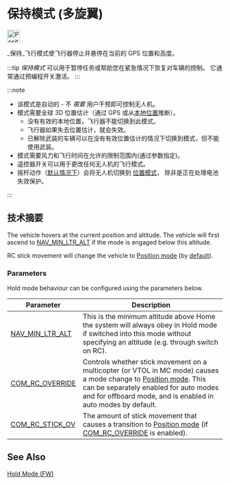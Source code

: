 # 保持模式 (多旋翼)

<img src="../../assets/site/position_fixed.svg" title="Position fix required (e.g. GPS)" width="30px" />

_保持_飞行模式使飞行器停止并悬停在当前的 GPS 位置和高度。

:::tip
_保持模式_ 可以用于暂停任务或帮助您在紧急情况下恢复对车辆的控制。 它通常通过预编程开关激活。
:::

:::note

- 该模式是自动的 - 不 _需要_ 用户干预即可控制无人机。
- 模式需要全球 3D 位置估计（通过 GPS 或从[本地位置](../ros/external_position_estimation.md#enabling-auto-modes-with-a-local-position)推断）。
  - 没有有效的本地位置，飞行器不能切换到此模式。
  - 飞行器如果失去位置估计，就会失效。
  - 已解除武装的车辆可以在没有有效位置估计的情况下切换到模式，但不能使用武装。
- 模式需要风力和飞行时间在允许的限制范围内(通过参数指定)。
- 遥控器开关可以用于更改任何无人机的飞行模式。
- 摇杆动作（[默认情况下](#COM_RC_OVERRIDE)）会将无人机切换到 [位置模式](../flight_modes_mc/position.md)， 除非是正在处理电池失效保护。

<!-- https://github.com/PX4/PX4-Autopilot/blob/release/1.15/src/modules/commander/ModeUtil/mode_requirements.cpp -->

:::

## 技术摘要

The vehicle hovers at the current position and altitude. The vehicle will first ascend to [NAV_MIN_LTR_ALT](#NAV_MIN_LTR_ALT) if the mode is engaged below this altitude.

RC stick movement will change the vehicle to [Position mode](../flight_modes_mc/position.md) (by [default](#COM_RC_OVERRIDE)).

### Parameters

Hold mode behaviour can be configured using the parameters below.

| Parameter                                                                                               | Description                                                                                                                                                                                                                                                  |
| ------------------------------------------------------------------------------------------------------- | ------------------------------------------------------------------------------------------------------------------------------------------------------------------------------------------------------------------------------------------------------------ |
| <a id="NAV_MIN_LTR_ALT"></a>[NAV_MIN_LTR_ALT](../advanced_config/parameter_reference.md#NAV_MIN_LTR_ALT) | This is the minimum altitude above Home the system will always obey in Hold mode if switched into this mode without specifying an altitude (e.g. through switch on RC).                                                                                      |
| <a id="COM_RC_OVERRIDE"></a>[COM_RC_OVERRIDE](../advanced_config/parameter_reference.md#COM_RC_OVERRIDE) | Controls whether stick movement on a multicopter (or VTOL in MC mode) causes a mode change to [Position mode](../flight_modes_mc/position.md). This can be separately enabled for auto modes and for offboard mode, and is enabled in auto modes by default. |
| <a id="COM_RC_STICK_OV"></a>[COM_RC_STICK_OV](../advanced_config/parameter_reference.md#COM_RC_STICK_OV) | The amount of stick movement that causes a transition to [Position mode](../flight_modes_mc/position.md) (if [COM_RC_OVERRIDE](#COM_RC_OVERRIDE) is enabled).                                                                                              |

<!-- Code for this here: https://github.com/PX4/PX4-Autopilot/blob/release/1.15/src/modules/navigator/loiter.cpp#L61 -->

## See Also

[Hold Mode (FW)](../flight_modes_fw/hold.md)
